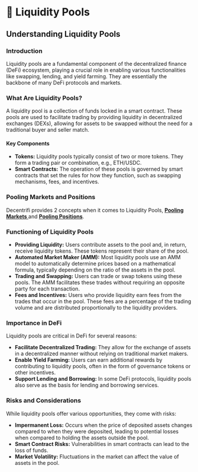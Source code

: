 # 🌊 Liquidity Pools

## Understanding Liquidity Pools

### Introduction

Liquidity pools are a fundamental component of the decentralized finance (DeFi) ecosystem, playing a crucial role in enabling various functionalities like swapping, lending, and yield farming. They are essentially the backbone of many DeFi protocols and markets.

### What Are Liquidity Pools?

A liquidity pool is a collection of funds locked in a smart contract. These pools are used to facilitate trading by providing liquidity in decentralized exchanges (DEXs), allowing for assets to be swapped without the need for a traditional buyer and seller match.

#### Key Components

* **Tokens:** Liquidity pools typically consist of two or more tokens. They form a trading pair or combination, e.g., ETH/USDC.
* **Smart Contracts:** The operation of these pools is governed by smart contracts that set the rules for how they function, such as swapping mechanisms, fees, and incentives.





### Pooling Markets and Positions

Decentrifi provides 2 concepts when it comes to Liquidity Pools, [**Pooling Markets** ](pooling-markets.md)and [**Pooling Positions**](pooling-positions.md).



### Functioning of Liquidity Pools

* **Providing Liquidity:** Users contribute assets to the pool and, in return, receive liquidity tokens. These tokens represent their share of the pool.
* **Automated Market Maker (AMM):** Most liquidity pools use an AMM model to automatically determine prices based on a mathematical formula, typically depending on the ratio of the assets in the pool.
* **Trading and Swapping:** Users can trade or swap tokens using these pools. The AMM facilitates these trades without requiring an opposite party for each transaction.
* **Fees and Incentives:** Users who provide liquidity earn fees from the trades that occur in the pool. These fees are a percentage of the trading volume and are distributed proportionally to the liquidity providers.

### Importance in DeFi

Liquidity pools are critical in DeFi for several reasons:

* **Facilitate Decentralized Trading:** They allow for the exchange of assets in a decentralized manner without relying on traditional market makers.
* **Enable Yield Farming:** Users can earn additional rewards by contributing to liquidity pools, often in the form of governance tokens or other incentives.
* **Support Lending and Borrowing:** In some DeFi protocols, liquidity pools also serve as the basis for lending and borrowing services.

### Risks and Considerations

While liquidity pools offer various opportunities, they come with risks:

* **Impermanent Loss:** Occurs when the price of deposited assets changes compared to when they were deposited, leading to potential losses when compared to holding the assets outside the pool.
* **Smart Contract Risks:** Vulnerabilities in smart contracts can lead to the loss of funds.
* **Market Volatility:** Fluctuations in the market can affect the value of assets in the pool.
